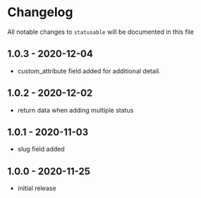 # Changelog

All notable changes to `statusable` will be documented in this file


## 1.0.3 - 2020-12-04

- custom_attribute field added for additional detail.

## 1.0.2 - 2020-12-02

- return data when adding multiple status

## 1.0.1 - 2020-11-03

- slug field added

## 1.0.0 - 2020-11-25

- initial release
